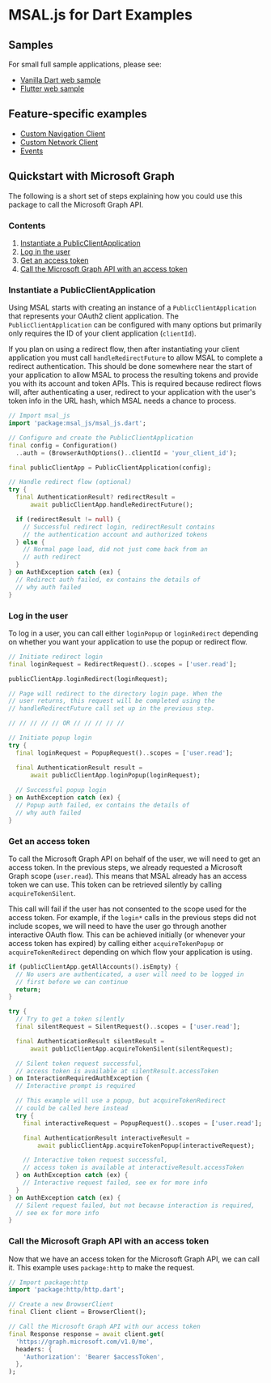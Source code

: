 # MSAL.js for Dart Examples

## Samples

For small full sample applications, please see:
- [Vanilla Dart web sample](./web_example/)
- [Flutter web sample](./flutter_example/)

## Feature-specific examples
- [Custom Navigation Client](./custom_navigation_client.md)
- [Custom Network Client](./custom_network_client.md)
- [Events](./events.md)

## Quickstart with Microsoft Graph

The following is a short set of steps explaining how you could use this package to call the Microsoft Graph API.

### Contents

1. [Instantiate a PublicClientApplication](#instantiate-a-publicclientapplication)
2. [Log in the user](#log-in-the-user)
3. [Get an access token](#get-an-access-token)
4. [Call the Microsoft Graph API with an access token](#call-the-microsoft-graph-api-with-an-access-token)

### Instantiate a PublicClientApplication

Using MSAL starts with creating an instance of a `PublicClientApplication` that represents your OAuth2 client application. The `PublicClientApplication` can be configured with many options but primarily only requires the ID of your client application (`clientId`).

If you plan on using a redirect flow, then after instantiating your client application you must call `handleRedirectFuture` to allow MSAL to complete a redirect authentication. This should be done somewhere near the start of your application to allow MSAL to process the resulting tokens and provide you with its account and token APIs. This is required because redirect flows will, after authenticating a user, redirect to your application with the user's token info in the URL hash, which MSAL needs a chance to process.

```dart
// Import msal_js
import 'package:msal_js/msal_js.dart';

// Configure and create the PublicClientApplication
final config = Configuration()
  ..auth = (BrowserAuthOptions()..clientId = 'your_client_id');

final publicClientApp = PublicClientApplication(config);

// Handle redirect flow (optional)
try {
  final AuthenticationResult? redirectResult =
      await publicClientApp.handleRedirectFuture();

  if (redirectResult != null) {
    // Successful redirect login, redirectResult contains
    // the authentication account and authorized tokens
  } else {
    // Normal page load, did not just come back from an
    // auth redirect
  }
} on AuthException catch (ex) {
  // Redirect auth failed, ex contains the details of
  // why auth failed
}
```

### Log in the user

To log in a user, you can call either `loginPopup` or `loginRedirect` depending on whether you want your application to use the popup or redirect flow.

```dart
// Initiate redirect login
final loginRequest = RedirectRequest()..scopes = ['user.read'];

publicClientApp.loginRedirect(loginRequest);

// Page will redirect to the directory login page. When the
// user returns, this request will be completed using the
// handleRedirectFuture call set up in the previous step.

// // // // // OR // // // // //

// Initiate popup login
try {
  final loginRequest = PopupRequest()..scopes = ['user.read'];

  final AuthenticationResult result =
      await publicClientApp.loginPopup(loginRequest);
  
  // Successful popup login
} on AuthException catch (ex) {
  // Popup auth failed, ex contains the details of
  // why auth failed
}
```

### Get an access token

To call the Microsoft Graph API on behalf of the user, we will need to get an access token. In the previous steps, we already requested a Microsoft Graph scope (`user.read`). This means that MSAL already has an access token we can use. This token can be retrieved silently by calling `acquireTokenSilent`. 

This call will fail if the user has not consented to the scope used for the access token. For example, if the `login*` calls in the previous steps did not include scopes, we will need to have the user go through another interactive OAuth flow. This can be achieved initially (or whenever your access token has expired) by calling either `acquireTokenPopup` or `acquireTokenRedirect` depending on which flow your application is using.

```dart
if (publicClientApp.getAllAccounts().isEmpty) {
  // No users are authenticated, a user will need to be logged in
  // first before we can continue
  return;
}

try {
  // Try to get a token silently
  final silentRequest = SilentRequest()..scopes = ['user.read'];

  final AuthenticationResult silentResult = 
      await publicClientApp.acquireTokenSilent(silentRequest);

  // Silent token request successful,
  // access token is available at silentResult.accessToken
} on InteractionRequiredAuthException {
  // Interactive prompt is required

  // This example will use a popup, but acquireTokenRedirect
  // could be called here instead
  try {
    final interactiveRequest = PopupRequest()..scopes = ['user.read'];

    final AuthenticationResult interactiveResult =
        await publicClientApp.acquireTokenPopup(interactiveRequest);

    // Interactive token request successful,
    // access token is available at interactiveResult.accessToken
  } on AuthException catch (ex) {
    // Interactive request failed, see ex for more info
  } 
} on AuthException catch (ex) {
  // Silent request failed, but not because interaction is required,
  // see ex for more info
} 
```

### Call the Microsoft Graph API with an access token

Now that we have an access token for the Microsoft Graph API, we can call it. This example uses `package:http` to make the request.

```dart
// Import package:http
import 'package:http/http.dart';

// Create a new BrowserClient
final Client client = BrowserClient();

// Call the Microsoft Graph API with our access token
final Response response = await client.get(
  'https://graph.microsoft.com/v1.0/me',
  headers: {
    'Authorization': 'Bearer $accessToken',
  },
);
```
